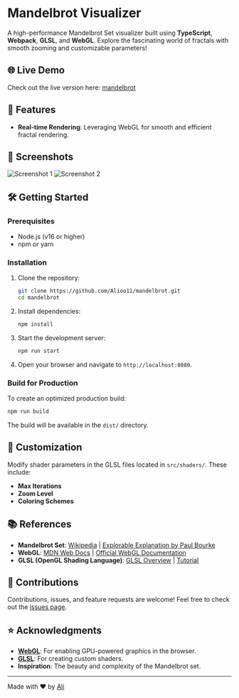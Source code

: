 
# Mandelbrot Visualizer

A high-performance Mandelbrot Set visualizer built using **TypeScript**, **Webpack**, **GLSL**, and **WebGL**. Explore the fascinating world of fractals with smooth zooming and customizable parameters!

## 🌐 Live Demo
Check out the live version here: [mandelbrot](mandelbrot.darkube.app)

## 🚀 Features
- **Real-time Rendering**: Leveraging WebGL for smooth and efficient fractal rendering.

## 📸 Screenshots
![Screenshot 1](path/to/screenshot1.png)
![Screenshot 2](path/to/screenshot2.png)

## 🛠️ Getting Started
### Prerequisites
- Node.js (v16 or higher)
- npm or yarn

### Installation
1. Clone the repository:
   ```bash
   git clone https://github.com/Alioo11/mandelbrot.git
   cd mandelbrot
   ```

2. Install dependencies:
   ```bash
   npm install
   ```

3. Start the development server:
   ```bash
   npm run start
   ```

4. Open your browser and navigate to `http://localhost:8080`.

### Build for Production
To create an optimized production build:
```bash
npm run build
```
The build will be available in the `dist/` directory.

## 🔧 Customization
Modify shader parameters in the GLSL files located in `src/shaders/`. These include:
- **Max Iterations**
- **Zoom Level**
- **Coloring Schemes**

## 📚 References
- **Mandelbrot Set**: [Wikipedia](https://en.wikipedia.org/wiki/Mandelbrot_set) | [Explorable Explanation by Paul Bourke](http://paulbourke.net/fractals/mandelbrot/)
- **WebGL**: [MDN Web Docs](https://developer.mozilla.org/en-US/docs/Web/API/WebGL_API) | [Official WebGL Documentation](https://www.khronos.org/webgl/)
- **GLSL (OpenGL Shading Language)**: [GLSL Overview](https://www.khronos.org/opengl/wiki/Core_Language_(GLSL)) | [Tutorial](https://thebookofshaders.com/)

## 🤝 Contributions
Contributions, issues, and feature requests are welcome! Feel free to check out the [issues page](https://github.com/YourUsername/Mandelbrot-Visualizer/issues).

## ⭐ Acknowledgments
- **[WebGL](https://www.khronos.org/webgl/)**: For enabling GPU-powered graphics in the browser.
- **[GLSL](https://www.opengl.org/documentation/glsl/)**: For creating custom shaders.
- **Inspiration**: The beauty and complexity of the Mandelbrot set.

---

Made with ❤️ by [Ali](https://github.com/Alioo11)
